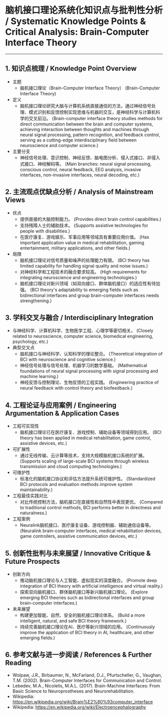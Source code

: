 # 脑机接口理论系统化知识点与批判性分析 / Systematic Knowledge Points & Critical Analysis: Brain-Computer Interface Theory

---

## 1. 知识点梳理 / Knowledge Point Overview

- 主题
  - 脑机接口理论（Brain-Computer Interface Theory）
      (Brain-Computer Interface Theory)
- 定义
  - 脑机接口理论研究大脑与计算机系统直接通信的方法，通过神经信号处理、模式识别和反馈控制实现思维与机器的交互，是神经科学与计算机科学的交叉前沿。
      (Brain-computer interface theory studies methods for direct communication between the brain and computer systems, achieving interaction between thoughts and machines through neural signal processing, pattern recognition, and feedback control, serving as a cutting-edge interdisciplinary field between neuroscience and computer science.)
- 主要分支
  - 神经信号处理、意识控制、神经反馈、脑电图分析、侵入式接口、非侵入式接口、神经解码等。
      (Main branches: neural signal processing, conscious control, neural feedback, EEG analysis, invasive interfaces, non-invasive interfaces, neural decoding, etc.)

## 2. 主流观点优缺点分析 / Analysis of Mainstream Views

- 优点
  - 提供直接的大脑控制能力。
      (Provides direct brain control capabilities.)
  - 支持残障人士的辅助技术。
      (Supports assistive technologies for people with disabilities.)
  - 在医疗康复、游戏娱乐、军事应用等领域具有重要应用价值。
      (Has important application value in medical rehabilitation, gaming entertainment, military applications, and other fields.)
- 局限
  - 脑机接口理论对信号质量和噪声的处理能力有限。
      (BCI theory has limited capability for handling signal quality and noise issues.)
  - 对神经科学和工程技术的融合要求较高。
      (High requirements for integrating neuroscience and engineering technologies.)
  - 脑机接口理论对新兴领域（如双向接口、群体脑机接口）的适应性有待加强。
      (BCI theory's adaptability to emerging fields such as bidirectional interfaces and group brain-computer interfaces needs strengthening.)

## 3. 学科交叉与融合 / Interdisciplinary Integration

- 与神经科学、计算机科学、生物医学工程、心理学等密切相关。
  (Closely related to neuroscience, computer science, biomedical engineering, psychology, etc.)
- 典型交叉点
  - 脑机接口与神经科学、认知科学的理论整合。
      (Theoretical integration of BCI with neuroscience and cognitive science.)
  - 神经信号处理与信号处理、机器学习的数学基础。
      (Mathematical foundations of neural signal processing with signal processing and machine learning.)
  - 神经反馈与控制理论、生物反馈的工程实践。
      (Engineering practice of neural feedback with control theory and biofeedback.)

## 4. 工程论证与应用案例 / Engineering Argumentation & Application Cases

- 工程可实现性
  - 脑机接口理论已在医疗康复、游戏控制、辅助设备等领域得到应用。
      (BCI theory has been applied in medical rehabilitation, game control, assistive devices, etc.)
- 可扩展性
  - 通过无线传输、云计算等技术，支持大规模脑机接口系统的扩展。
      (Supports scaling of large-scale BCI systems through wireless transmission and cloud computing technologies.)
- 可维护性
  - 标准化的脑机接口协议和评估方法提升系统可维护性。
      (Standardized BCI protocols and evaluation methods improve system maintainability.)
- 工程最佳实践对比
  - 对比传统控制方法，脑机接口在直接性和自然性中表现更优。
      (Compared to traditional control methods, BCI performs better in directness and naturalness.)
- 工程案例
  - Neuralink脑机接口、医疗康复设备、游戏控制器、辅助通信设备等。
      (Neuralink brain-computer interfaces, medical rehabilitation devices, game controllers, assistive communication devices, etc.)

## 5. 创新性批判与未来展望 / Innovative Critique & Future Prospects

- 创新方向
  - 推动脑机接口理论与人工智能、虚拟现实的深度融合。
      (Promote deep integration of BCI theory with artificial intelligence and virtual reality.)
  - 探索双向脑机接口、群体脑机接口等新兴脑机接口理论。
      (Explore emerging BCI theories such as bidirectional interfaces and group brain-computer interfaces.)
- 未来展望
  - 构建更加智能、自然、安全的脑机接口理论体系。
      (Build a more intelligent, natural, and safe BCI theory framework.)
  - 持续完善脑机接口理论在AI、医疗等新兴领域的应用。
      (Continuously improve the application of BCI theory in AI, healthcare, and other emerging fields.)

## 6. 参考文献与进一步阅读 / References & Further Reading

- Wolpaw, J.R., Birbaumer, N., McFarland, D.J., Pfurtscheller, G., Vaughan, T.M. (2002). Brain-Computer Interfaces for Communication and Control.
- Lebedev, M.A., Nicolelis, M.A.L. (2017). Brain-Machine Interfaces: From Basic Science to Neuroprostheses and Neurorehabilitation.
- Wikipedia: <https://en.wikipedia.org/wiki/Brain%E2%80%93computer_interface>
- Wikipedia: <https://en.wikipedia.org/wiki/Electroencephalography>
